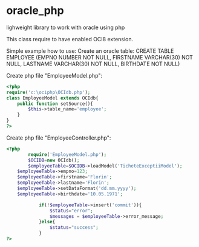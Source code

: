 # oracle_php
lighweight library to work with oracle using php

This class require to have enabled OCI8 extension.

Simple example how to use:
Create an oracle table:
CREATE TABLE EMPLOYEE
(EMPNO NUMBER NOT NULL,
FIRSTNAME VARCHAR(30) NOT NULL,
LASTNAME VARCHAR(30) NOT NULL,
BIRTHDATE NOT NULL)

Create php file "EmployeeModel.php":
```php
<?php
require('c:\ociphp\OCIdb.php');
class EmployeeModel extends OCIdb{
    public function setSource(){
        $this->table_name='employee';
    }    
}
?>
```

Create php file "EmployeeController.php":
```php
<?php
		require('EmployeeModel.php');
		$OCIDB=new OCIdb();
		$employeeTable=$OCIDB->loadModel('TicheteExceptiiModel');
  	$employeeTable->empno=123;
    $employeeTable->firstname='Florin';
    $employeeTable->lastname='Florin';
    $employeeTable->setDataFormat('dd.mm.yyyy');
    $employeeTable->birthdate='10.05.1971';

			if(!$employeeTable->insert('commit')){
				$status="error";
				$messages = $employeeTable->error_message; 
			}else{
				$status="success";
			}
?>
```
      
